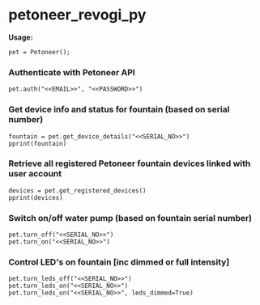 # petoneer_revogi_py

__Usage:__

    pet = Petoneer();

### Authenticate with Petoneer API
    pet.auth("<<EMAIL>>", "<<PASSWORD>>")

### Get device info and status for fountain (based on serial number)
    fountain = pet.get_device_details("<<SERIAL_NO>>")
    pprint(fountain)

### Retrieve all registered Petoneer fountain devices linked with user account
    devices = pet.get_registered_devices() 
    pprint(devices)

### Switch on/off water pump (based on fountain serial number)
    pet.turn_off("<<SERIAL_NO>>")
    pet.turn_on("<<SERIAL_NO>>")

### Control LED's on fountain [inc dimmed or full intensity]
    pet.turn_leds_off("<<SERIAL_NO>>")
    pet.turn_leds_on("<<SERIAL_NO>>")
    pet.turn_leds_on("<<SERIAL_NO>>", leds_dimmed=True)

